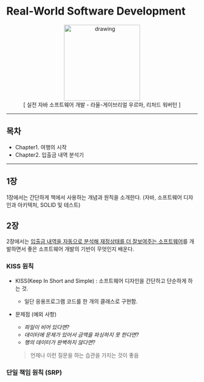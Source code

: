 # Real-World Software Development

<div style="text-align:center">
    <img src="../../src/images/실전자바소프트웨어개발.jpeg" alt="drawing" width="200" text-align/>
    <div>[ 실전 자바 소프트웨어 개발 - 라울-게이브리얼 우르마, 리처드 워버턴 ]</div> 
</div>
<hr>

## 목차

- Chapter1. 여행의 시작
- Chapter2. 입출금 내역 분석기

<hr>

## 1장

1장에서는 간단하게 책에서 사용하는 개념과 원칙을 소개한다. (자바, 소프트웨어 디자인과 아키텍처, SOLID 및 테스트)

## 2장

2장에서는 [입출금 내역을 자동으로 분석해 재정상태를 더 잘보여주는 소프트웨어](./BankTransactionAnalyzerSimple.java)를 개발하면서 좋은 소프트웨어 개발의 기반이 무엇인지 배운다.

### KISS 원칙

- KISS(Keep In Short and Simple) : 소프트웨어 디자인을 간단하고 단순하게 하는 것.
  - 일단 응용프로그램 코드를 한 개의 클래스로 구현함.
- 문제점 (예외 사항)

  - _파일이 비어 있다면?_
  - _데이터에 문제가 있어서 금액을 파싱하지 못 한다면?_
  - _행의 데이터가 완벽하지 않다면?_

  > 언제나 이런 질문을 하는 습관을 가지는 것이 좋음

### 단일 책임 원칙 (SRP)
